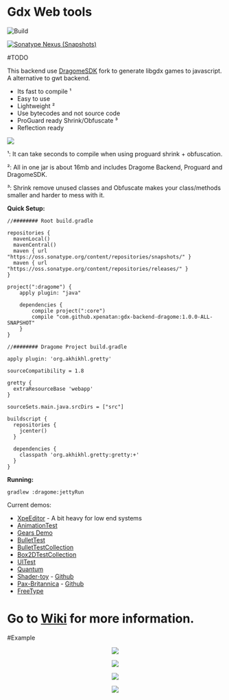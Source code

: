 # Gdx Web tools
![Build](https://github.com/xpenatan/gdx-web-tools/workflows/Build/badge.svg)

[![Sonatype Nexus (Snapshots)](https://img.shields.io/nexus/s/com.github.xpenatan.gdx-web-tools/dragome-backend?label=dragome-backend&server=https%3A%2F%2Foss.sonatype.org)](https://oss.sonatype.org/#nexus-search;gav~com.github.xpenatan.gdx-web-tools~dragome-backend~~~~kw,versionexpand)


#TODO

This backend use [DragomeSDK](https://github.com/xpenatan/dragome-sdk) fork to generate libgdx games to javascript. A alternative to gwt backend.

* Its fast to compile ¹
* Easy to use
* Lightweight ²
* Use bytecodes and not source code
* ProGuard ready Shrink/Obfuscate ³
* Reflection ready

<p align="left"><img src="http://i.imgur.com/Gz5CgvK.png"/></p>

¹: It can take seconds to compile when using proguard shrink + obfuscation.

²: All in one jar is about 16mb and includes Dragome Backend, Proguard and DragomeSDK.

³: Shrink remove unused classes and Obfuscate makes your class/methods smaller and harder to mess with it.


**Quick Setup:**

```Gradle
//######## Root build.gradle

repositories {
  mavenLocal()
  mavenCentral()
  maven { url "https://oss.sonatype.org/content/repositories/snapshots/" }
  maven { url "https://oss.sonatype.org/content/repositories/releases/" }
}

project(":dragome") {
    apply plugin: "java"

    dependencies {
        compile project(":core")
        compile "com.github.xpenatan:gdx-backend-dragome:1.0.0-ALL-SNAPSHOT"
    }
}

//######## Dragome Project build.gradle

apply plugin: 'org.akhikhl.gretty'

sourceCompatibility = 1.8

gretty {
  extraResourceBase 'webapp'
}

sourceSets.main.java.srcDirs = ["src"]

buildscript {
  repositories {
    jcenter()
  }

  dependencies {
    classpath 'org.akhikhl.gretty:gretty:+'
  }
}
```
**Running:**
```
gradlew :dragome:jettyRun
```

Current demos:
* [XpeEditor](https://xpenatan.github.io/XpeEngine/XpeEditor/index.html?XpeEditore) - A bit heavy for low end systems
* [AnimationTest](http://xpenatan.github.io/gdx-dragome-backend/index.html?AnimationTest) 
* [Gears Demo](http://xpenatan.github.io/gdx-dragome-backend/index.html?Gears)
* [BulletTest](http://xpenatan.github.io/gdx-dragome-backend/index.html?BulletTest)
* [BulletTestCollection](http://xpenatan.github.io/gdx-dragome-backend/index.html?BulletCollection)
* [Box2DTestCollection](http://xpenatan.github.io/gdx-dragome-backend/index.html?Box2DCollection)
* [UITest](http://xpenatan.github.io/gdx-dragome-backend/index.html?UITest)
* [Quantum](https://xpenatan.github.io/gdx-quantum/)
* [Shader-toy](https://xpenatan.github.io/gdx-shadertoy/) - [Github](https://github.com/xpenatan/gdx-shadertoy)
* [Pax-Britannica](https://xpenatan.github.io/libgdx-demo-pax-britannica/) - [Github](https://github.com/xpenatan/libgdx-demo-pax-britannica)
* [FreeType](http://xpenatan.github.io/gdx-dragome-backend/index.html?FreeType)


# Go to [Wiki](https://github.com/xpenatan/gdx-dragome-backend/wiki) for more information.

#Example
<p align="center"><img src="http://i.imgur.com/v8I8lQy.gif"/></p>

<p align="center"><img src="http://i.imgur.com/fznvMb7.gif"/></p>

<p align="center"><img src="http://i.imgur.com/r3c3lhX.gif"/></p>

<p align="center"><img src="http://i.imgur.com/rDMH2Fw.gif"/></p>

